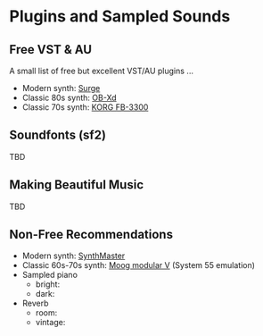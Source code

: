 # Plugins and Sampled Sounds

## Free VST & AU

A small list of free but excellent VST/AU plugins ...

* Modern synth: [Surge](https://surge-synthesizer.github.io/)
* Classic 80s synth: [OB-Xd](https://www.discodsp.com/obxd/)
* Classic 70s synth: [KORG FB-3300](https://www.fullbucket.de/music/fb3300.html)

## Soundfonts (sf2)

TBD

## Making Beautiful Music

TBD

## Non-Free Recommendations

* Modern synth: [SynthMaster]()
* Classic 60s-70s synth: [Moog modular V]() (System 55 emulation)
* Sampled piano
  * bright: []()
  * dark: []()
* Reverb
  * room: []()
  * vintage: []()
